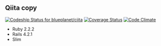 ## Qiita copy

[ ![Codeship Status for blueplanet/ciita](https://codeship.com/projects/20528de0-e7c5-0132-df7e-2a723c8c6817/status?branch=master)](https://codeship.com/projects/82630)
[ ![Coverage Status](https://coveralls.io/repos/blueplanet/ciita/badge.svg?branch=refactoring)](https://coveralls.io/r/blueplanet/ciita?branch=refactoring)
[ ![Code Climate](https://codeclimate.com/github/blueplanet/ciita/badges/gpa.svg)](https://codeclimate.com/github/blueplanet/ciita)

- Ruby 2.2.2
- Rails 4.2.1
- Slim
